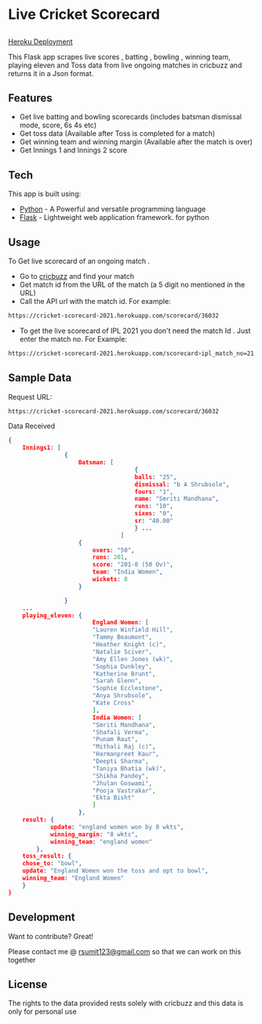 # Live Cricket Scorecard
## 



[Heroku Deployment](https://cricket-scorecard-2021.herokuapp.com/scorecard/36032)

This Flask app scrapes live scores , batting , bowling , winning team, playing eleven and Toss data from live ongoing matches in cricbuzz and returns it in a Json format.


## Features

- Get live batting and bowling scorecards (includes batsman dismissal mode, score, 6s 4s etc)
- Get toss data (Available after Toss is completed for a match)
- Get winning team and winning margin (Available after the match is over)
- Get Innings 1 and Innings 2 score 




## Tech

This app is built using:


- [Python](https://www.python.org/) - A Powerful and versatile programming language
- [Flask](https://pypi.org/project/Flask/) - Lightweight web application framework. for python





## Usage


To Get live scorecard of an ongoing match .

- Go to [cricbuzz](https://www.cricbuzz.com) and find your match
- Get match id from the URL of the match (a 5 digit no mentioned in the URL)
- Call the API url with the match id. For example:
```sh
https://cricket-scorecard-2021.herokuapp.com/scorecard/36032
```
- To get the live scorecard of IPL 2021 you don't need the match Id . Just enter the match no. For Example:

```sh
https://cricket-scorecard-2021.herokuapp.com/scorecard>ipl_match_no=21
```


## Sample Data

Request URL:
```sh
https://cricket-scorecard-2021.herokuapp.com/scorecard/36032
```

Data Received

```json
{
    Innings1: [
                {
                    Batsman: [
                                    {
                                    balls: "25",
                                    dismissal: "b A Shrubsole",
                                    fours: "1",
                                    name: "Smriti Mandhana",
                                    runs: "10",
                                    sixes: "0",
                                    sr: "40.00"
                                    } ...
                                ]
                    {
                        overs: "50",
                        runs: 201,
                        score: "201-8 (50 Ov)",
                        team: "India Women",
                        wickets: 8
                    }

                }
    ...
    playing_eleven: {
                        England Women: [
                        "Lauren Winfield Hill",
                        "Tammy Beaumont",
                        "Heather Knight (c)",
                        "Natalie Sciver",
                        "Amy Ellen Jones (wk)",
                        "Sophia Dunkley",
                        "Katherine Brunt",
                        "Sarah Glenn",
                        "Sophie Ecclestone",
                        "Anya Shrubsole",
                        "Kate Cross"
                        ],
                        India Women: [
                        "Smriti Mandhana",
                        "Shafali Verma",
                        "Punam Raut",
                        "Mithali Raj (c)",
                        "Harmanpreet Kaur",
                        "Deepti Sharma",
                        "Taniya Bhatia (wk)",
                        "Shikha Pandey",
                        "Jhulan Goswami",
                        "Pooja Vastrakar",
                        "Ekta Bisht"
                        ]
                    },
    result: {
            update: "england women won by 8 wkts",
            winning_margin: "8 wkts",
            winning_team: "england women"
        },
    toss_result: {
    chose_to: "bowl",
    update: "England Women won the toss and opt to bowl",
    winning_team: "England Women"
    }
}
```


## Development

Want to contribute? Great!

Please contact me @ rsumit123@gmail.com so that we can work on this together






## License

The rights to the data provided rests solely with cricbuzz and this data is only for personal use



